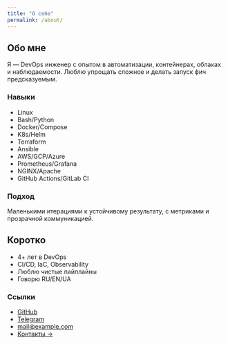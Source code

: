 ```yaml
---
title: "О себе"
permalink: /about/
---
```


<div class="grid">
  <section class="section">
    <h2>Обо мне</h2>
    <p>Я — DevOps инженер с опытом в автоматизации, контейнерах, облаках и наблюдаемости. Люблю упрощать сложное и делать запуск фич предсказуемым.</p>
    <h3>Навыки</h3>
    <ul class="tags">
      <li>Linux</li><li>Bash/Python</li><li>Docker/Compose</li><li>K8s/Helm</li>
      <li>Terraform</li><li>Ansible</li><li>AWS/GCP/Azure</li><li>Prometheus/Grafana</li>
      <li>NGINX/Apache</li><li>GitHub Actions/GitLab CI</li>
    </ul>
    <h3>Подход</h3>
    <p>Маленькими итерациями к устойчивому результату, с метриками и прозрачной коммуникацией.</p>
  </section>
  <aside class="section">
    <h2>Коротко</h2>
    <ul class="list">
      <li>4+ лет в DevOps</li>
      <li>CI/CD, IaC, Observability</li>
      <li>Люблю чистые пайплайны</li>
      <li>Говорю RU/EN/UA</li>
    </ul>
    <h3>Ссылки</h3>
    <ul class="contact-list">
      <li><a href="https://github.com/lkrv69" target="_blank" rel="noopener">GitHub</a></li>
      <li><a href="https://t.me/username" target="_blank" rel="noopener">Telegram</a></li>
      <li><a href="mailto:mail@example.com">mail@example.com</a></li>
      <li><a href="/contacts/">Контакты →</a></li>
    </ul>
  </aside>
</div>